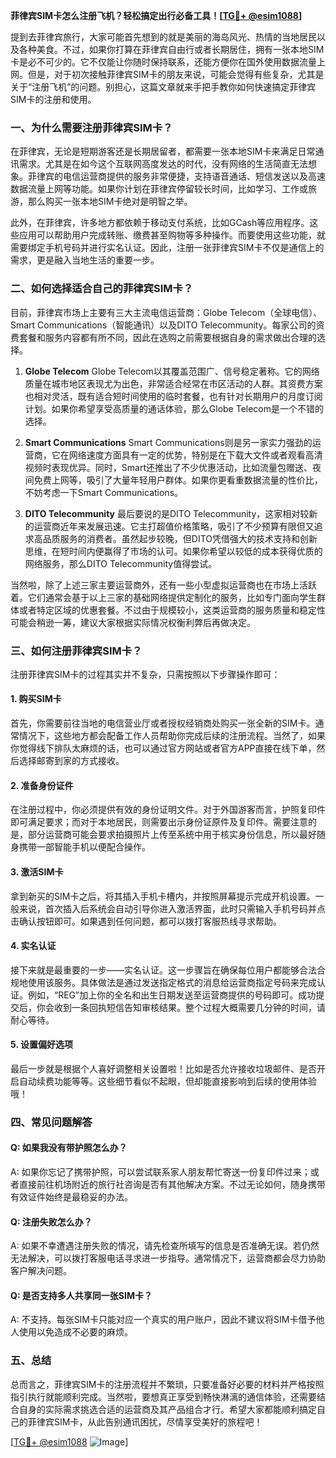 **菲律宾SIM卡怎么注册飞机？轻松搞定出行必备工具！[[TG💪+ @esim1088](https://t.me/s/esim1088)]**

提到去菲律宾旅行，大家可能首先想到的就是美丽的海岛风光、热情的当地居民以及各种美食。不过，如果你打算在菲律宾自由行或者长期居住，拥有一张本地SIM卡是必不可少的。它不仅能让你随时保持联系，还能方便你在国外使用数据流量上网。但是，对于初次接触菲律宾SIM卡的朋友来说，可能会觉得有些复杂，尤其是关于“注册飞机”的问题。别担心，这篇文章就来手把手教你如何快速搞定菲律宾SIM卡的注册和使用。

### 一、为什么需要注册菲律宾SIM卡？

在菲律宾，无论是短期游客还是长期居留者，都需要一张本地SIM卡来满足日常通讯需求。尤其是在如今这个互联网高度发达的时代，没有网络的生活简直无法想象。菲律宾的电信运营商提供的服务非常便捷，支持语音通话、短信发送以及高速数据流量上网等功能。如果你计划在菲律宾停留较长时间，比如学习、工作或旅游，那么购买一张本地SIM卡绝对是明智之举。

此外，在菲律宾，许多地方都依赖于移动支付系统，比如GCash等应用程序。这些应用可以帮助用户完成转账、缴费甚至购物等多种操作。而要使用这些功能，就需要绑定手机号码并进行实名认证。因此，注册一张菲律宾SIM卡不仅是通信上的需求，更是融入当地生活的重要一步。

### 二、如何选择适合自己的菲律宾SIM卡？

目前，菲律宾市场上主要有三大主流电信运营商：Globe Telecom（全球电信）、Smart Communications（智能通讯）以及DITO Telecommunity。每家公司的资费套餐和服务内容都有所不同，因此在选购之前需要根据自身的需求做出合理的选择。

1. **Globe Telecom**
   Globe Telecom以其覆盖范围广、信号稳定著称。它的网络质量在城市地区表现尤为出色，非常适合经常在市区活动的人群。其资费方案也相对灵活，既有适合短时间使用的临时套餐，也有针对长期用户的月度订阅计划。如果你希望享受高质量的通话体验，那么Globe Telecom是一个不错的选择。

2. **Smart Communications**
   Smart Communications则是另一家实力强劲的运营商，它在网络速度方面具有一定的优势，特别是在下载大文件或者观看高清视频时表现优异。同时，Smart还推出了不少优惠活动，比如流量包赠送、夜间免费上网等，吸引了大量年轻用户群体。如果你更看重数据流量的性价比，不妨考虑一下Smart Communications。

3. **DITO Telecommunity**
   最后要说的是DITO Telecommunity，这家相对较新的运营商近年来发展迅速。它主打超值价格策略，吸引了不少预算有限但又追求高品质服务的消费者。虽然起步较晚，但DITO凭借强大的技术支持和创新思维，在短时间内便赢得了市场的认可。如果你希望以较低的成本获得优质的网络服务，那么DITO Telecommunity值得尝试。

当然啦，除了上述三家主要运营商外，还有一些小型虚拟运营商也在市场上活跃着。它们通常会基于以上三家的基础网络提供定制化的服务，比如专门面向学生群体或者特定区域的优惠套餐。不过由于规模较小，这类运营商的服务质量和稳定性可能会稍逊一筹，建议大家根据实际情况权衡利弊后再做决定。

### 三、如何注册菲律宾SIM卡？

注册菲律宾SIM卡的过程其实并不复杂，只需按照以下步骤操作即可：

#### 1. 购买SIM卡
首先，你需要前往当地的电信营业厅或者授权经销商处购买一张全新的SIM卡。通常情况下，这些地方都会配备工作人员帮助你完成后续的注册流程。当然了，如果你觉得线下排队太麻烦的话，也可以通过官方网站或者官方APP直接在线下单，然后选择邮寄到家的方式接收。

#### 2. 准备身份证件
在注册过程中，你必须提供有效的身份证明文件。对于外国游客而言，护照复印件即可满足要求；而对于本地居民，则需要出示身份证原件及复印件。需要注意的是，部分运营商可能会要求拍摄照片上传至系统中用于核实身份信息，所以最好随身携带一部智能手机以便配合操作。

#### 3. 激活SIM卡
拿到新买的SIM卡之后，将其插入手机卡槽内，并按照屏幕提示完成开机设置。一般来说，首次插入后系统会自动引导你进入激活界面，此时只需输入手机号码并点击确认按钮即可。如果遇到任何问题，都可以拨打客服热线寻求帮助。

#### 4. 实名认证
接下来就是最重要的一步——实名认证。这一步骤旨在确保每位用户都能够合法合规地使用该服务。具体做法是通过发送指定格式的消息给运营商指定号码来完成认证。例如，“REG”加上你的全名和出生日期发送至运营商提供的号码即可。成功提交后，你会收到一条回执短信告知审核结果。整个过程大概需要几分钟的时间，请耐心等待。

#### 5. 设置偏好选项
最后一步就是根据个人喜好调整相关设置啦！比如是否允许接收垃圾邮件、是否开启自动续费功能等等。这些细节看似不起眼，但却能直接影响到后续的使用体验哦！

### 四、常见问题解答

#### Q: 如果我没有带护照怎么办？
A: 如果你忘记了携带护照，可以尝试联系家人朋友帮忙寄送一份复印件过来；或者直接前往机场附近的旅行社咨询是否有其他解决方案。不过无论如何，随身携带有效证件始终是最稳妥的办法。

#### Q: 注册失败怎么办？
A: 如果不幸遭遇注册失败的情况，请先检查所填写的信息是否准确无误。若仍然无法解决，可以拨打客服电话寻求进一步指导。通常情况下，运营商都会尽力协助客户解决问题。

#### Q: 是否支持多人共享同一张SIM卡？
A: 不支持。每张SIM卡只能对应一个真实的用户账户，因此不建议将SIM卡借予他人使用以免造成不必要的麻烦。

### 五、总结

总而言之，菲律宾SIM卡的注册流程并不繁琐，只要准备好必要的材料并严格按照指引执行就能顺利完成。当然啦，要想真正享受到畅快淋漓的通信体验，还需要结合自身的实际需求挑选合适的运营商及其产品组合才行。希望大家都能顺利搞定自己的菲律宾SIM卡，从此告别通讯困扰，尽情享受美好的旅程吧！

[[TG💪+ @esim1088](https://t.me/s/esim1088) ![Image](https://i.postimg.cc/4NQfJmqS/Snipaste-2025-05-13-00-14-12.png)]